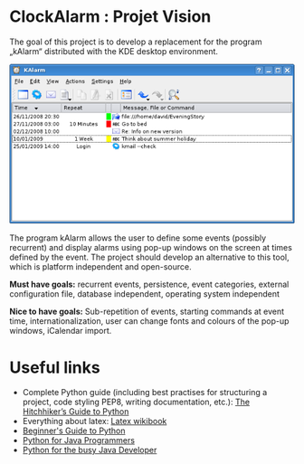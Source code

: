 # ClockAlarm : Projet Vision
The goal of this project is to develop a replacement for the
program „kAlarm“ distributed with the KDE desktop
environment.

![kAlarm on KDE](docs/requirements/images/kalarm.png)

The program kAlarm allows the user to define some events
(possibly recurrent) and display alarms using pop-up windows
on the screen at times defined by the event. The project should
develop an alternative to this tool, which is platform
independent and open-source.

**Must have goals:** recurrent events, persistence, event
categories, external configuration file, database independent,
operating system independent

**Nice to have goals:** Sub-repetition of events, starting commands
at event time, internationalization, user can change fonts and
colours of the pop-up windows, iCalendar import.

# Useful links
* Complete Python guide (including best practises for structuring a project, code styling PEP8, writing documentation, etc.): [The Hitchhiker’s Guide to Python](http://docs.python-guide.org/en/latest/)
* Everything about latex: [Latex wikibook](https://en.wikibooks.org/wiki/LaTeX)
* [Beginner's Guide to Python](https://wiki.python.org/moin/BeginnersGuide)
* [Python for Java Programmers](http://python4java.necaiseweb.org/Main/TableOfContents)
* [Python for the busy Java Developer](https://antrix.net/static/pages/python-for-java/online/)